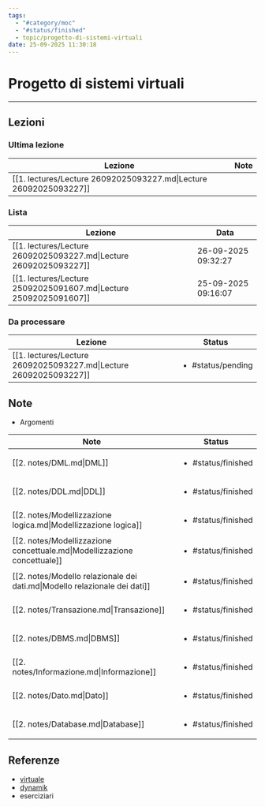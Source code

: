 ```yaml
---
tags:
  - "#category/moc"
  - "#status/finished"
  - topic/progetto-di-sistemi-virtuali
date: 25-09-2025 11:30:18
---
```

# Progetto di sistemi virtuali
---
## Lezioni
### Ultima lezione
<!-- QueryToSerialize: TABLE WITHOUT ID file.link AS Lezione, file.inlinks AS Note FROM #category/lecture AND #topic/progetto-di-sistemi-virtuali SORT file.ctime DESC LIMIT 1 -->
<!-- SerializedQuery: TABLE WITHOUT ID file.link AS Lezione, file.inlinks AS Note FROM #category/lecture AND #topic/progetto-di-sistemi-virtuali SORT file.ctime DESC LIMIT 1 -->

| Lezione                                                           | Note      |
| ----------------------------------------------------------------- | --------- |
| [[1. lectures/Lecture 26092025093227.md\|Lecture 26092025093227]] | <ul></ul> |
<!-- SerializedQuery END -->

### Lista
<!-- QueryToSerialize: TABLE WITHOUT ID file.link AS Lezione, date AS Data FROM #category/lecture AND #topic/progetto-di-sistemi-virtuali SORT file.ctime DESC -->
<!-- SerializedQuery: TABLE WITHOUT ID file.link AS Lezione, date AS Data FROM #category/lecture AND #topic/progetto-di-sistemi-virtuali SORT file.ctime DESC -->

| Lezione                                                           | Data                |
| ----------------------------------------------------------------- | ------------------- |
| [[1. lectures/Lecture 26092025093227.md\|Lecture 26092025093227]] | 26-09-2025 09:32:27 |
| [[1. lectures/Lecture 25092025091607.md\|Lecture 25092025091607]] | 25-09-2025 09:16:07 |
<!-- SerializedQuery END -->

### Da processare
<!-- QueryToSerialize: TABLE WITHOUT ID file.link as Lezione, filter(file.tags, (t) => t="#status/pending" OR t="#status/ongoing") AS Status FROM #category/lecture AND #topic/progetto-di-sistemi-virtuali AND (#status/pending OR #status/ongoing) SORT date DESC -->
<!-- SerializedQuery: TABLE WITHOUT ID file.link as Lezione, filter(file.tags, (t) => t="#status/pending" OR t="#status/ongoing") AS Status FROM #category/lecture AND #topic/progetto-di-sistemi-virtuali AND (#status/pending OR #status/ongoing) SORT date DESC -->

| Lezione                                                           | Status                            |
| ----------------------------------------------------------------- | --------------------------------- |
| [[1. lectures/Lecture 26092025093227.md\|Lecture 26092025093227]] | <ul><li>#status/pending</li></ul> |
<!-- SerializedQuery END -->


## Note
- Argomenti

<!-- QueryToSerialize: TABLE WITHOUT ID file.link AS Note, filter(file.tags, (t) => t="#status/pending" OR t="#status/ongoing" OR t="#status/finished") AS Status FROM #category/note AND #topic/basi-di-dati SORT file.ctime DESC -->
<!-- SerializedQuery: TABLE WITHOUT ID file.link AS Note, filter(file.tags, (t) => t="#status/pending" OR t="#status/ongoing" OR t="#status/finished") AS Status FROM #category/note AND #topic/basi-di-dati SORT file.ctime DESC -->

| Note                                                                       | Status                             |
| -------------------------------------------------------------------------- | ---------------------------------- |
| [[2. notes/DML.md\|DML]]                                                   | <ul><li>#status/finished</li></ul> |
| [[2. notes/DDL.md\|DDL]]                                                   | <ul><li>#status/finished</li></ul> |
| [[2. notes/Modellizzazione logica.md\|Modellizzazione logica]]             | <ul><li>#status/finished</li></ul> |
| [[2. notes/Modellizzazione concettuale.md\|Modellizzazione concettuale]]   | <ul><li>#status/finished</li></ul> |
| [[2. notes/Modello relazionale dei dati.md\|Modello relazionale dei dati]] | <ul><li>#status/finished</li></ul> |
| [[2. notes/Transazione.md\|Transazione]]                                   | <ul><li>#status/finished</li></ul> |
| [[2. notes/DBMS.md\|DBMS]]                                                 | <ul><li>#status/finished</li></ul> |
| [[2. notes/Informazione.md\|Informazione]]                                 | <ul><li>#status/finished</li></ul> |
| [[2. notes/Dato.md\|Dato]]                                                 | <ul><li>#status/finished</li></ul> |
| [[2. notes/Database.md\|Database]]                                         | <ul><li>#status/finished</li></ul> |
<!-- SerializedQuery END -->

## Referenze
- [virtuale]()
- [dynamik]()
- eserciziari